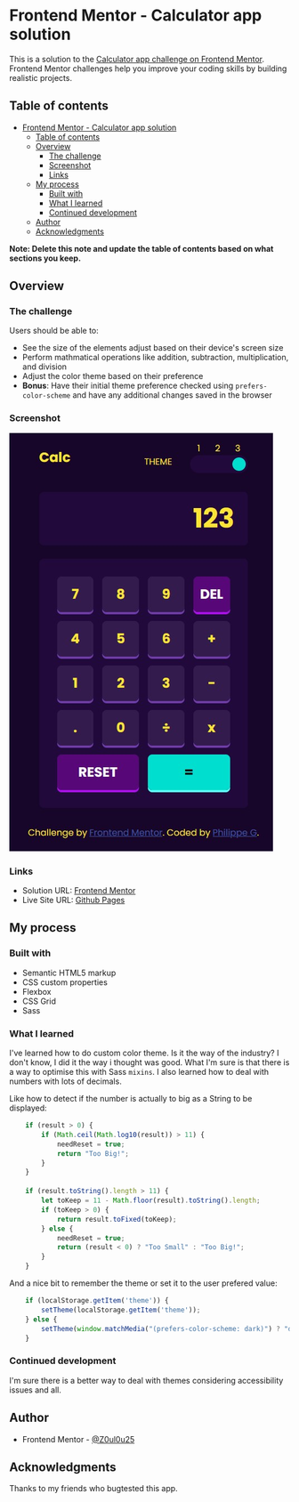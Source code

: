# Frontend Mentor - Calculator app solution

This is a solution to the [Calculator app challenge on Frontend Mentor](https://www.frontendmentor.io/challenges/calculator-app-9lteq5N29). Frontend Mentor challenges help you improve your coding skills by building realistic projects.

## Table of contents

- [Frontend Mentor - Calculator app solution](#frontend-mentor---calculator-app-solution)
	- [Table of contents](#table-of-contents)
	- [Overview](#overview)
		- [The challenge](#the-challenge)
		- [Screenshot](#screenshot)
		- [Links](#links)
	- [My process](#my-process)
		- [Built with](#built-with)
		- [What I learned](#what-i-learned)
		- [Continued development](#continued-development)
	- [Author](#author)
	- [Acknowledgments](#acknowledgments)

**Note: Delete this note and update the table of contents based on what sections you keep.**

## Overview

### The challenge

Users should be able to:

- See the size of the elements adjust based on their device's screen size
- Perform mathmatical operations like addition, subtraction, multiplication, and division
- Adjust the color theme based on their preference
- **Bonus**: Have their initial theme preference checked using `prefers-color-scheme` and have any additional changes saved in the browser

### Screenshot

![](./screenshot.jpg)

### Links

- Solution URL: [Frontend Mentor](https://www.frontendmentor.io/solutions/a-calculator-that-remember-your-prefered-theme-SLwbsXG1Rp)
- Live Site URL: [Github Pages](https://z0ul0u25.github.io/FeM-CalculatorWithTheme/)

## My process

### Built with

- Semantic HTML5 markup
- CSS custom properties
- Flexbox
- CSS Grid
- Sass


### What I learned

I've learned how to do custom color theme. Is it the way of the industry? I don't know, I did it the way i thought was good. What I'm sure is that there is a way to optimise this with Sass `mixins`.
I also learned how to deal with numbers with lots of decimals.

Like how to detect if the number is actually to big as a String to be displayed:

```js
	if (result > 0) {
		if (Math.ceil(Math.log10(result)) > 11) {
			needReset = true;
			return "Too Big!";
		}
	}

	if (result.toString().length > 11) {
		let toKeep = 11 - Math.floor(result).toString().length;
		if (toKeep > 0) {
			return result.toFixed(toKeep);
		} else {
			needReset = true;
			return (result < 0) ? "Too Small" : "Too Big!";
		}
	}
```

And a nice bit to remember the theme or set it to the user prefered value:
```js
	if (localStorage.getItem('theme')) {
		setTheme(localStorage.getItem('theme'));
	} else {
		setTheme(window.matchMedia("(prefers-color-scheme: dark)") ? "dark" : "light");
	}
```

### Continued development

I'm sure there is a better way to deal with themes considering accessibility issues and all.

## Author

- Frontend Mentor - [@Z0ul0u25](https://www.frontendmentor.io/profile/Z0ul0u25)


## Acknowledgments

Thanks to my friends who bugtested this app.

